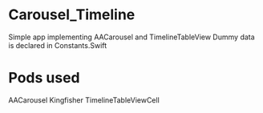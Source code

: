# Carousel_Timeline
Simple app implementing AACarousel and TimelineTableView
Dummy data is declared in Constants.Swift

# Pods used
AACarousel
Kingfisher
TimelineTableViewCell
